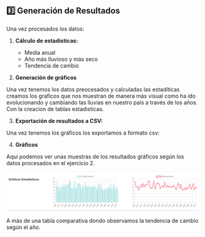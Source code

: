 ## 3️⃣ Generación de Resultados

Una vez procesados los datos:

1. **Cálculo de estadísticas:**
   - Media anual
   - Año más lluvioso y más seco
   - Tendencia de cambio

   
2.  **Generación de gráficos**

Una vez tenemos los datos preocesados y calculadas las estadíticas creamos los graficos que nos muestran de manera más visual como ha ido evolucionando y cambiando las lluvias en nuestro país a través de los años. Con la creacion de tablas estadisticas.

3. **Exportación de resultados a CSV:**

Una vez tenemos los gráficos los exportamos a formato csv:

4. **Gráficos**

Aqui podemos ver unas muestras de los resultados gráficos según los datos procesados en el ejercicio 2.

![API](https://github.com/DylanGonzalez-ITB2425/TA06/blob/4aa864ff2ba12c459199970ca7d0e5c8ef5dd873/TA06/E05/IMG/image.png)

A más de una tabla comparativa dondo observamos la tendencia de cambio según el año.
